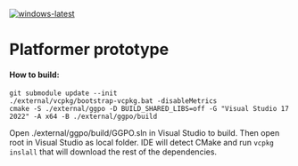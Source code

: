 [![windows-latest](https://github.com/NovikovNick/platformer-prototype/actions/workflows/github-ci.yml/badge.svg)](https://github.com/NovikovNick/platformer-prototype/actions/workflows/github-ci.yml)

# Platformer prototype
#### How to build:
```.env
git submodule update --init
./external/vcpkg/bootstrap-vcpkg.bat -disableMetrics
cmake -S ./external/ggpo -D BUILD_SHARED_LIBS=off -G "Visual Studio 17 2022" -A x64 -B ./external/ggpo/build
```
Open ./external/ggpo/build/GGPO.sln in Visual Studio to build.
Then open root in Visual Studio as local folder. IDE will detect CMake and run `vcpkg inslall` that will download the rest of the dependencies.
